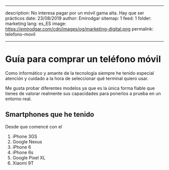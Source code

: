 
---
description: No interesa pagar por un móvil gama alta. Hay que ser prácticos
date: 23/08/2019
author: Emirodgar
sitemap: 1
feed: 1
folder: marketing
lang: es_ES
image: https://emirodgar.com/cdn/images/og/marketing-digital.png
permalink: telefono-movil

---

# Guía para comprar un teléfono móvil

Como informático y amante de la tecnología siempre he tenido especial atención y cuidado a la hora de seleccionar qué terminal quiero usar.

Me gusta probar diferentes modelos ya que es la única forma fiable que tienes de valorar realmente sus capacidades para ponerlos a prueba en un entorno real.

## Smartphones que he tenido

Desde que comencé con el 

 1. iPhone 3GS  
 2. Google Nexus
 3. iPhone 6
 4. iPhone 6s
 5. Google Pixel XL
 6. Xiaomi 9T
<!--stackedit_data:
eyJoaXN0b3J5IjpbLTIwMDIxODc1NDQsLTUzODE3MDkwMF19
-->